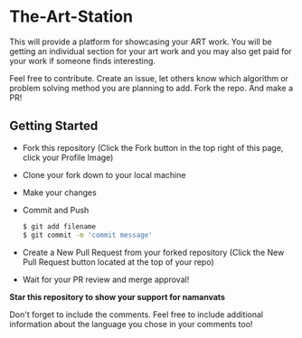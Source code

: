 # The-Art-Station
This will provide a platform for showcasing your ART work. You will be getting an individual section for your art work and you may also get paid for your work if someone finds interesting.

Feel free to contribute. Create an issue, let others know which algorithm or problem solving method you are planning to add. 
Fork the repo. And make a PR!

## Getting Started
* Fork this repository (Click the Fork button in the top right of this page, click your Profile Image)

* Clone your fork down to your local machine

* Make your changes

* Commit and Push

  ```sh
  $ git add filename 
  $ git commit -m 'commit message'
  ```

* Create a New Pull Request from your forked repository (Click the New Pull Request button located at the top of your repo)
* Wait for your PR review and merge approval!

__Star this repository to show your support for namanvats__

Don't forget to include the comments. Feel free to include additional information about the language you chose in your comments too! 
